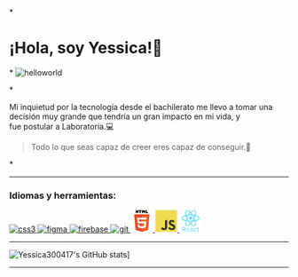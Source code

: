 <div>
  *<h1>¡Hola, soy Yessica!👋 </h1>* <img src="https://media.giphy.com/media/QTfX9Ejfra3ZmNxh6B/giphy.gif" alt="helloworld" width="87"/>
</div>

*<p>Mi inquietud por la tecnología desde el bachilerato me llevo a tomar una decisión muy grande que tendría un gran impacto en mi vida, y <br>
    fue postular a Laboratoria.💻 <br>

>Todo lo que seas capaz de creer eres capaz de conseguir.🧠 
</p>*


<!--
**Yessica300417/Yessica300417** is a ✨ _special_ ✨ repository because its `README.md` (this file) appears on your GitHub profile.

Here are some ideas to get you started:

- 🔭 I’m currently working on ...
- 🌱 I’m currently learning ...
- 👯 I’m looking to collaborate on ...
- 🤔 I’m looking for help with ...
- 💬 Ask me about ...
- 📫 How to reach me: ...
- 😄 Pronouns: ...
- ⚡ Fun fact: ...
-->
* * *
<h3>Idiomas y herramientas:</h3>
<p align = "left"> 
  <a href="https://www.w3schools.com/css/" target="_blank">
    <img src = "https://raw.githubusercontent.com/devicons/devicon /master/icons/css3/css3-original-wordmark.svg" alt="css3" width="40" height="40"/> 
  </a> 
  <a href ="https://www.figma.com/" target="_blank">
    <img src ="https://www.vectorlogo.zone/logos/figma/figma-icon.svg" alt ="figma" width ="40" height ="40"/> 
  </a> 
  <a href="https://firebase.google.com/" target="_blank">
    <img src = "https://www.vectorlogo.zone/logos/firebase/firebase-icon.svg" alt="firebase" width="40" height="40"/>
  </a>
  <a href="https://git-scm.com/" target="_blank"> 
    <img src = "https://www.vectorlogo.zone/logos/git-scm/git-scm-icon.svg" alt="git" width="40" height="40"/>
  </a>
  <a href ="https://www.w3.org/html/" target ="_blank"> 
    <img src ="https://raw.githubusercontent.com/devicons/devicon/master/icons/html5/html5-original-wordmark.svg" alt="html5" width="40" height="40" />
  </a> 
  <a href="https://developer.mozilla.org/en-US/docs/Web/JavaScript" target="_blank"> 
    <img src = "https://raw.githubusercontent.com/devicons/devicon/master/icons/javascript/javascript-original.svg" alt="javascript" width="40" height="40"/>
  </a>
  <a href ="https://reactjs.org/" target="_blank"> 
    <img src ="https://raw.githubusercontent.com/devicons/devicon/master/icons/react/react-original-wordmark.svg" alt="reaccionar" width="40" height="40"/> 
  </a> 
</p>

---
![Yessica300417's GitHub stats](https://github-readme-stats.vercel.app/api?username=Yessica300417&show_icons=true&theme=radical)]<!--(https://github.com/Yessica300417/Yessica300417/blob/main/README.md)-->

---

<!--[![Top Langs](https://github-readme-stats.vercel.app/api/top-langs/?username=Yessica300417&layout=compact)](https://github.com/Yessica300417/github-readme-stats)-->

<!--[![Top Langs](https://github-readme-stats.vercel.app/api/top-langs/?username=Yessica300417&layout=compact)](https://github.com/Yessica300417/Yessica300417/blob/main/README.md)-->
<!-- [![Top Langs](https://github-readme-stats.vercel.app/api/top-langs/?username=anuraghazra&layout=compact)](https://github.com/anuraghazra/github-readme-stats)-->
<!--alt = "reaccionar" width = "40" height = "40" /> </a> </p>alt = "reaccionar" width = "40" height = "40" /> </a> </p>-->
